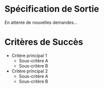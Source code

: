 # Spécification de Sortie
En attente de nouvelles demandes...

# Critères de Succès
- Critère principal 1
  * Sous-critère A
  * Sous-critère B
- Critère principal 2
  * Sous-critère A
  * Sous-critère B
